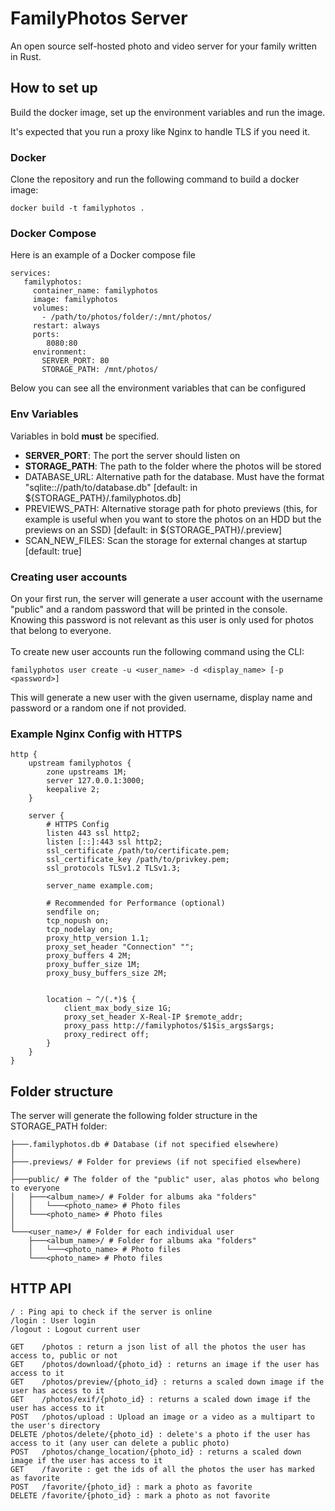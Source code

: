 # FamilyPhotos Server

An open source self-hosted photo and video server for your family written in Rust.

## How to set up

Build the docker image, set up the environment variables and run the image.<br>

It's expected that you run a proxy like Nginx to handle TLS if you need it.

### Docker

Clone the repository and run the following command to build a docker image:

```shell
docker build -t familyphotos .
```

### Docker Compose

Here is an example of a Docker compose file

```
services:
   familyphotos:
     container_name: familyphotos
     image: familyphotos
     volumes:
       - /path/to/photos/folder/:/mnt/photos/
     restart: always
     ports:
        8080:80
     environment:
       SERVER_PORT: 80
       STORAGE_PATH: /mnt/photos/
```

Below you can see all the environment variables that can be configured

### Env Variables

Variables in bold **must** be specified.

- **SERVER_PORT**: The port the server should listen on
- **STORAGE_PATH**: The path to the folder where the photos will be stored
- DATABASE_URL: Alternative path for the database.
  Must have the format "sqlite:://path/to/database.db" [default: in ${STORAGE_PATH}/.familyphotos.db]
- PREVIEWS_PATH: Alternative storage path for photo previews (this, for example is useful when you want to store the
  photos on an HDD but the previews on an SSD) [default: in ${STORAGE_PATH}/.preview]
- SCAN_NEW_FILES: Scan the storage for external changes at startup [default: true]

### Creating user accounts

On your first run, the server will generate a user account with the username "public" and a random password that will be
printed in the console.<br>
Knowing this password is not relevant as this user is only used for photos that belong to everyone.<br><br>
To create new user accounts run the following command using the CLI:<br>

```shell
familyphotos user create -u <user_name> -d <display_name> [-p <password>]
```

This will generate a new user with the given username, display name and password or a random one if not provided.<br>

### Example Nginx Config with HTTPS

```
http {
    upstream familyphotos {
        zone upstreams 1M;
        server 127.0.0.1:3000;
        keepalive 2;
    }

    server {
        # HTTPS Config
        listen 443 ssl http2;
        listen [::]:443 ssl http2;
        ssl_certificate /path/to/certificate.pem;
        ssl_certificate_key /path/to/privkey.pem;
        ssl_protocols TLSv1.2 TLSv1.3;

        server_name example.com;

        # Recommended for Performance (optional)
        sendfile on;
        tcp_nopush on;
        tcp_nodelay on;
        proxy_http_version 1.1;
        proxy_set_header "Connection" "";
        proxy_buffers 4 2M;
        proxy_buffer_size 1M;
        proxy_busy_buffers_size 2M;

        
        location ~ ^/(.*)$ {
            client_max_body_size 1G;
            proxy_set_header X-Real-IP $remote_addr;
            proxy_pass http://familyphotos/$1$is_args$args;
            proxy_redirect off;
        }
    }
}
```

## Folder structure

The server will generate the following folder structure in the STORAGE_PATH folder:

```
├───.familyphotos.db # Database (if not specified elsewhere)
│
├───.previews/ # Folder for previews (if not specified elsewhere)
│
├───public/ # The folder of the "public" user, alas photos who belong to everyone
│   ├───<album_name>/ # Folder for albums aka "folders"
│   │   └───<photo_name> # Photo files
│   └───<photo_name> # Photo files
│
└───<user_name>/ # Folder for each individual user
    ├───<album_name>/ # Folder for albums aka "folders"
    │   └───<photo_name> # Photo files
    └───<photo_name> # Photo files
```

## HTTP API

```
/ : Ping api to check if the server is online
/login : User login
/logout : Logout current user

GET    /photos : return a json list of all the photos the user has access to, public or not
GET    /photos/download/{photo_id} : returns an image if the user has access to it
GET    /photos/preview/{photo_id} : returns a scaled down image if the user has access to it
GET    /photos/exif/{photo_id} : returns a scaled down image if the user has access to it
POST   /photos/upload : Upload an image or a video as a multipart to the user's directory
DELETE /photos/delete/{photo_id} : delete's a photo if the user has access to it (any user can delete a public photo)
POST   /photos/change_location/{photo_id} : returns a scaled down image if the user has access to it
GET    /favorite : get the ids of all the photos the user has marked as favorite
POST   /favorite/{photo_id} : mark a photo as favorite
DELETE /favorite/{photo_id} : mark a photo as not favorite
```
